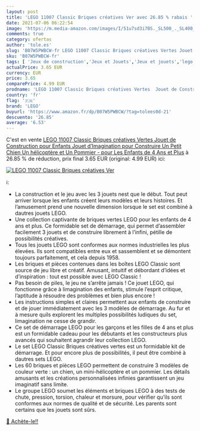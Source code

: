```yaml
---
layout: post
title: 'LEGO 11007 Classic Briques créatives Ver avec 26.85 % rabais '
date: 2021-07-06 06:22:54
image: 'https://m.media-amazon.com/images/I/51u7sd3i7BS._SL500_._SL400_.jpg'
comments: true
category: ofertas
author: 'tole.es'
slug: 'B07W5PWBCW-fr LEGO 11007 Classic Briques créatives Vertes Jouet de...'
sku: 'B07W5PWBCW-fr'
tags: [ 'Jeux de construction','Jeux et Jouets','Jeux et jouets','lego', ]
actualPrice: 3.65 EUR
currency: EUR
price: 3.65
comparePrice: 4.99 EUR
prodname: 'LEGO 11007 Classic Briques créatives Vertes  Jouet de Construction pour Enfants Jouet d’Imagination pour Construire Un Petit Chien  Un hélicoptère et Un Pommier - pour Les Enfants de 4 Ans et Plus'
country: 'fr'
flag: '🇫🇷'
brand: 'LEGO'
buyurl: 'https://www.amazon.fr/dp/B07W5PWBCW/?tag=tolees0d-21'
descuento: '26.85'
average: '6.53'
---
```


C'est en vente [LEGO 11007 Classic Briques créatives Vertes  Jouet de Construction pour Enfants Jouet d’Imagination pour Construire Un Petit Chien  Un hélicoptère et Un Pommier - pour Les Enfants de 4 Ans et Plus](https://www.amazon.fr/dp/B07W5PWBCW/?tag=tolees0d-21)  à  26.85 % de réduction, prix final  3.65 EUR (original: 4.99 EUR) ici:

[![LEGO 11007 Classic Briques créatives Ver](https://m.media-amazon.com/images/I/51u7sd3i7BS._SL500_._SL400_.jpg)](https://www.amazon.fr/dp/B07W5PWBCW/?tag=tolees0d-21)

ℹ️:

- La construction et le jeu avec les 3 jouets nest que le début. Tout peut arriver lorsque les enfants créent leurs modèles et leurs histoires. Et l’amusement prend une nouvelle dimension lorsque le set est combiné à dautres jouets LEGO.
- Une collection captivante de briques vertes LEGO pour les enfants de 4 ans et plus. Ce formidable set de démarrage, qui permet d’assembler facilement 3 jouets et de construire librement à l’infini, pétille de possibilités créatives.
- Tous les jouets LEGO sont conformes aux normes industrielles les plus élevées. Ils sont compatibles entre eux et sassemblent et se démontent toujours parfaitement, et cela depuis 1958.
- Les briques et pièces contenues dans les boîtes LEGO Classic sont source de jeu libre et créatif. Amusant, intuitif et débordant d’idées et d’inspiration : tout est possible avec LEGO Classic !
- Pas besoin de piles, le jeu ne s’arrête jamais ! Ce jouet LEGO, qui fonctionne grâce à limagination des enfants, stimule l’esprit critique, l’aptitude à résoudre des problèmes et bien plus encore !
- Les instructions simples et claires permettent aux enfants de construire et de jouer immédiatement avec les 3 modèles de démarrage. Au fur et à mesure quils explorent les multiples possibilités ludiques du set, limagination ne cesse de grandir.
- Ce set de démarrage LEGO pour les garçons et les filles de 4 ans et plus est un formidable cadeau pour les débutants et les constructeurs plus avancés qui souhaitent agrandir leur collection LEGO.
- Le set LEGO Classic Briques créatives vertes est un formidable kit de démarrage. Et pour encore plus de possibilités, il peut être combiné à dautres sets LEGO.
- Les 60 briques et pièces LEGO permettent de construire 3 modèles de couleur verte : un chien, un mini-hélicoptère et un pommier. Les détails amusants et les créations personnalisées infinies garantissent un jeu imaginatif sans limite.
- Le groupe LEGO soumet les éléments et briques LEGO à des tests de chute, pression, torsion, chaleur et morsure, pour vérifier qu’ils sont conformes aux normes de qualité et de sécurité. Les parents sont certains que les jouets sont sûrs.

[🛒 Achète-le!!](https://www.amazon.fr/dp/B07W5PWBCW/?tag=tolees0d-21)
